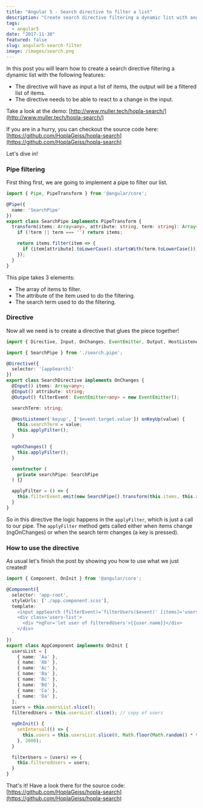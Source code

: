 ```yaml
---
title: "Angular 5 - Search directive to filter a list"
description: "Create search directive filtering a dynamic list with angular 5"
tags:
  - angular5
date: "2017-11-30"
featured: false
slug: angular5-search-filter
image: /images/search.png
---
```


In this post you will learn how to create a search directive filtering a dynamic list with the following features:

- The directive will have as input a list of items, the output will be a filtered list of items.
- The directive needs to be able to react to a change in the input.

Take a look at the demo:
[http://www.muller.tech/hopla-search/](http://www.muller.tech/hopla-search/)

If you are in a hurry, you can checkout the source code here: [https://github.com/HoplaGeiss/hopla-search](https://github.com/HoplaGeiss/hopla-search)

Let's dive in!

### Pipe filtering

First thing first, we are going to implement a pipe to filter our list.

```typescript
import { Pipe, PipeTransform } from '@angular/core';

@Pipe({
  name: 'SearchPipe'
})
export class SearchPipe implements PipeTransform {
  transform(items: Array<any>, attribute: string, term: string): Array<any> {
    if (!term || term === '') return items;

    return items.filter(item => {
      if (item[attribute].toLowerCase().startsWith(term.toLowerCase())) return item;
    });
  }
}
```

This pipe takes 3 elements:

- The array of items to filter.
- The attribute of the item used to do the filtering.
- The search term used to do the filtering.

### Directive

Now all we need is to create a directive that glues the piece together!

```typescript
import { Directive, Input, OnChanges, EventEmitter, Output, HostListener } from '@angular/core';

import { SearchPipe } from './search.pipe';

@Directive({
  selector: '[appSearch]'
})
export class SearchDirective implements OnChanges {
  @Input() items: Array<any>;
  @Input() attribute: string;
  @Output() filterEvent: EventEmitter<any> = new EventEmitter();

  searchTerm: string;

  @HostListener('keyup', ['$event.target.value']) onKeyUp(value) {
    this.searchTerm = value;
    this.applyFilter();
  }

  ngOnChanges() {
    this.applyFilter();
  }

  constructor (
    private searchPipe: SearchPipe
  ) {}

  applyFilter = () => {
    this.filterEvent.emit(new SearchPipe().transform(this.items, this.attribute, this.searchTerm));
  }
}
```

So in this directive the logic happens in the `applyFilter`, which is just a call to our pipe. The `applyFilter` method gets called either when items change (ngOnChanges) or when the search term changes (a key is pressed).


### How to use the directive

As usual let's finish the post by showing you how to use what we just created!

```typescript
import { Component, OnInit } from '@angular/core';

@Component({
  selector: 'app-root',
  styleUrls: ['./app.component.scss'],
  template: `
    <input appSearch (filterEvent)='filterUsers($event)' [items]='users' [attribute]='"name"'>
    <div class='users-list'>
      <div *ngFor='let user of filteredUsers'>{{user.name}}</div>
    </div>
  `
})
export class AppComponent implements OnInit {
  usersList = [
    { name: 'Aa' },
    { name: 'Ab' },
    { name: 'Ac' },
    { name: 'Ba' },
    { name: 'Bc' },
    { name: 'Bd' },
    { name: 'Ca' },
    { name: 'Da' },
  ];
  users = this.usersList.slice();
  filteredUsers = this.usersList.slice(); // copy of users

  ngOnInit() {
    setInterval(() => {
      this.users = this.usersList.slice(0, Math.floor(Math.random() * this.usersList.length));
    }, 2000);
  }

  filterUsers = (users) => {
    this.filteredUsers = users;
  }
}
```

That's it! Have a look there for the source code: [https://github.com/HoplaGeiss/hopla-search](https://github.com/HoplaGeiss/hopla-search)
